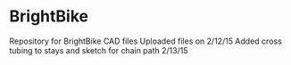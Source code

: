 # BrightBike
Repository for BrightBike CAD files
Uploaded files on 2/12/15
Added cross tubing to stays and sketch for chain path 2/13/15